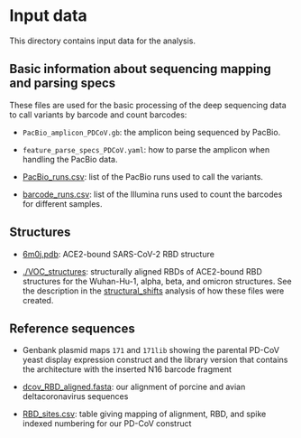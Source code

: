 # Input data
This directory contains input data for the analysis.

## Basic information about sequencing mapping and parsing specs

These files are used for the basic processing of the deep sequencing data to call variants by barcode and count barcodes:

   - `PacBio_amplicon_PDCoV.gb`: the amplicon being sequenced by PacBio.

   - `feature_parse_specs_PDCoV.yaml`: how to parse the amplicon when handling the PacBio data.

   - [PacBio_runs.csv](PacBio_runs.csv): list of the PacBio runs used to call the variants.

   - [barcode_runs.csv](barcode_runs.csv): list of the Illumina runs used to count the barcodes for different samples.

## Structures

   - [6m0j.pdb](6m0j.pdb): ACE2-bound SARS-CoV-2 RBD structure
   
   - [./VOC_structures](./VOC_structures): structurally aligned RBDs of ACE2-bound RBD structures for the Wuhan-Hu-1, alpha, beta, and omicron structures. See the description in the [structural_shifts](../structural_shifts.Rmd) analysis of how these files were created.

## Reference sequences

   - Genbank plasmid maps `171` and `171lib` showing the parental PD-CoV yeast display expression construct and the library version that contains the architecture with the inserted N16 barcode fragment
   
   - [dcov_RBD_aligned.fasta](./dcov_RBD_aligned.fasta): our alignment of porcine and avian deltacoronavirus sequences
   
   - [RBD_sites.csv](./RBD_sites.csv): table giving mapping of alignment, RBD, and spike indexed numbering for our PD-CoV construct

   